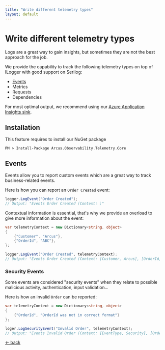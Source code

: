 ```yaml
---
title: "Write different telemetry types"
layout: default
---
```


# Write different telemetry types

Logs are a great way to gain insights, but sometimes they are not the best approach for the job.

We provide the capability to track the following telemetry types on top of ILogger with good support on Serilog:

- [Events](#events)
- Metrics
- Requests
- Dependencies

For most optimal output, we recommend using our [Azure Application Insights sink](/features/sinks/azure-application-insights).

## Installation

This feature requires to install our NuGet package

```shell
PM > Install-Package Arcus.Observability.Telemetry.Core
```

## Events

Events allow you to report custom events which are a great way to track business-related events.

Here is how you can report an `Order Created` event:

```csharp
logger.LogEvent("Order Created");
// Output: "Events Order Created (Context: )"
```

Contextual information is essential, that's why we provide an overload to give more information about the event:

```csharp
var telemetryContext = new Dictionary<string, object>
{
    {"Customer", "Arcus"},
    {"OrderId", "ABC"},
};

logger.LogEvent("Order Created", telemetryContext);
// Output: "Events Order Created (Context: [Customer, Arcus], [OrderId, ABC])"
```

### Security Events

Some events are considered "security events" when they relate to possible malicious activity, authentication, input validation...

Here is how an invalid `Order` can be reported:

```csharp
var telemetryContext = new Dictionary<string, object>
{
    {"OrderId", "OrderId was not in correct format"}
};

loger.LogSecurityEvent("Invalid Order", telemetryContext);
// Output: "Events Invalid Order (Context: [EventType, Security], [OrderId, OrderId was not in correct format])"
```

[&larr; back](/)
